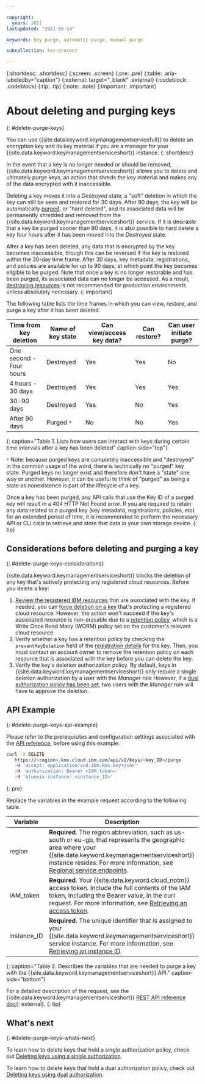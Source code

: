 ```yaml
---

copyright:
  years: 2021
lastupdated: "2021-05-14"

keywords: key purge, automatic purge, manual purge

subcollection: key-protect

---
```


{:shortdesc: .shortdesc}
{:screen: .screen}
{:pre: .pre}
{:table: .aria-labeledby="caption"}
{:external: target="_blank" .external}
{:codeblock: .codeblock}
{:tip: .tip}
{:note: .note}
{:important: .important}

# About deleting and purging keys
{: #delete-purge-keys}

You can use {{site.data.keyword.keymanagementservicefull}} to delete an encryption key and its key material if you are a manager for your {{site.data.keyword.keymanagementserviceshort}} instance.
{: shortdesc}

In the event that a key is no longer needed or should be removed, {{site.data.keyword.keymanagementserviceshort}} allows you to delete and ultimately purge keys, an action that shreds the key material and makes any of the data encrypted with it inaccessible.

Deleting a key moves it into a _Destroyed_ state, a "soft" deletion in which the key can still be seen and restored for 30 days. After 90 days, the key will be automatically [purged](#delete-keys-key-purge), or "hard deleted", and its associated data will be permanently shredded and removed from the {{site.data.keyword.keymanagementserviceshort}} service. If it is desirable that a key be purged sooner than 90 days, it is also possible to hard delete a key four hours after it has been moved into the _Destroyed_ state.

After a key has been deleted, any data that is encrypted by the key becomes inaccessible, though this can be reversed if the key is restored within the 30-day time frame. After 30 days, key metadata, registrations, and policies are available for up to 90 days, at which point the key becomes eligible to be purged. Note that once a key is no longer restorable and has been purged, its associated data can no longer be accessed. As a result, [destroying resources](/docs/key-protect?topic=key-protect-security-and-compliance#data-deletion) is not recommended for production environments unless absolutely necessary.
{: important}

The following table lists the time frames in which you can view, restore, and purge a key after it has been deleted.

| Time from key deletion  | Name of key state | Can view/access key data? | Can restore? | Can user initiate purge? |
|-------------------------|-------------------|---------------------------|--------------|--------------------------|
| One second - Four hours | Destroyed         | Yes                       | Yes          | No                       |
| 4 hours - 30 days       | Destroyed         | Yes                       | Yes          | Yes                      |
| 30-90 days              | Destroyed         | Yes                       | No           | Yes                      |
| After 90 days           | Purged `*`        | No                        | No           | Yes                      |
{: caption="Table 1. Lists how users can interact with keys during certain time intervals after a key has been deleted" caption-side="top"}

`*` Note: because purged keys are completely inaccessible and "destroyed" in the common usage of the word, there is technically no "purged" key state. Purged keys no longer exist and therefore don't have a "state" one way or another. However, it can be useful to think of "purged" as being a state as nonexistence is part of the lifecycle of a key.

Once a key has been purged, any API calls that use the Key ID of a purged key will result in a 404 HTTP Not Found error. If you are required to retain any data related to a purged key (key metadata, registrations, policies, etc) for an extended period of time, it is recommended to perform the necessary API or CLI calls to retrieve and store that data in your own storage device.
{: tip}

## Considerations before deleting and purging a key
{: #delete-purge-keys-considerations}

{{site.data.keyword.keymanagementserviceshort}} blocks the deletion of any key that's actively protecting any registered cloud resources. Before you delete a key:

1. [Review the registered IBM resources](/docs/key-protect?topic=key-protect-view-protected-resources) that are associated with the key. If needed, you can [force deletion on a key](#delete-key-force) that's protecting a registered cloud resource. However, the action won't succeed if the key's associated resource is non-erasable due to a [retention policy](/docs/cloud-object-storage?topic=cloud-object-storage-immutable#immutable-terminology-policy), which is a Write Once Read Many (WORM) policy set on the customer's relevant cloud resource.
2. Verify whether a key has a retention policy by checking the `preventKeyDeletion` field of the [registration details](/docs/key-protect?topic=key-protect-view-protected-resources#view-protected-resources-api) for the key. Then, you must contact an account owner to remove the retention policy on each resource that is associated with the key before you can delete the key.
3. Verify the key's deletion authorization policy. By default, keys in {{site.data.keyword.keymanagementserviceshort}} only require a single deletion authorization by a user with the _Manager_ role However, if a [dual authorization policy has been set](/docs/key-protect?topic=key-protect-set-dual-auth-key-policy), two users with the _Manager_ role will have to approve the deletion.

## API Example
{: #delete-purge-keys-api-example}

Please refer to the prerequisites and configuration settings associated with the [API reference](/apidocs/key-protect#purgekey), before using this example.

 ```sh
curl -X DELETE
	https://<region>.kms.cloud.ibm.com/api/v2/keys/<key_ID>/purge
	-H 'accept: application/vnd.ibm.kms.key+json'
	-H 'authorization: Bearer <IAM_token>'
	-H 'bluemix-instance: <instance_ID>'

```
{: pre}

Replace the variables in the example request according to the following table.

| Variable | Description |
| --- | --- |
|region|**Required**. The region abbreviation, such as us-south or eu-gb, that represents the geographic area where your {{site.data.keyword.keymanagementserviceshort}} instance resides. For more information, see [Regional service endpoints](/docs/key-protect?topic=key-protect-regions#service-endpoints).|
|IAM_token|**Required**. Your {{site.data.keyword.cloud_notm}} access token. Include the full contents of the IAM token, including the Bearer value, in the curl request. For more information, see [Retrieving an access token](/docs/key-protect?topic=key-protect-retrieve-access-token).|
|instance_ID|**Required**. The unique identifier that is assigned to your {{site.data.keyword.keymanagementserviceshort}} service instance. For more information, see [Retrieving an instance ID](/docs/key-protect?topic=key-protect-retrieve-instance-ID).|
{: caption="Table 2. Describes the variables that are needed to purge a key with the {{site.data.keyword.keymanagementserviceshort}} API." caption-side="bottom"}

For a detailed description of the request, see the {{site.data.keyword.keymanagementserviceshort}} [REST API reference doc](/apidocs/key-protect){: external}.
{: tip}

## What's next
{: #delete-purge-keys-whats-next}

To learn how to delete keys that hold a single authorization policy, check out [Deleting keys using a single authorization](/docs/key-protect?topic=key-protect-delete-keys).

To learn how to delete keys that hold a dual authorization policy, check out [Deleting keys using dual authorization](/docs/key-protect?topic=key-protect-delete-dual-auth-keys).
